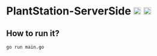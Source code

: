 # PlantStation-ServerSide <img src="https://i.loli.net/2019/01/25/5c4a8ded890cd.png" height = "20" alt="works_fine_for_me"> <img src="https://i.loli.net/2019/01/25/5c4a8ded9573d.png" height = "20" alt="works_on_my_machine">

## How to run it?
```
go run main.go
```